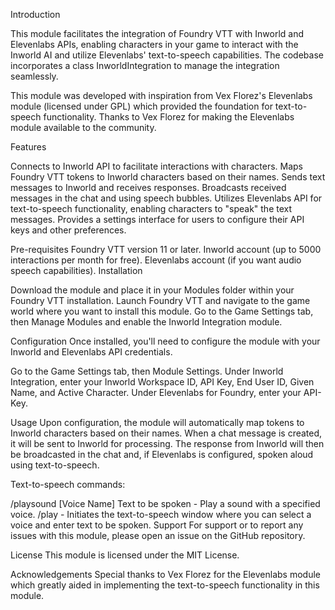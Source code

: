 Introduction

This module facilitates the integration of Foundry VTT with Inworld and Elevenlabs APIs, enabling characters in your game to interact with the Inworld AI and utilize Elevenlabs' text-to-speech capabilities. The codebase incorporates a class InworldIntegration to manage the integration seamlessly.

This module was developed with inspiration from Vex Florez's Elevenlabs module (licensed under GPL) which provided the foundation for text-to-speech functionality. Thanks to Vex Florez for making the Elevenlabs module available to the community.

Features

Connects to Inworld API to facilitate interactions with characters.
Maps Foundry VTT tokens to Inworld characters based on their names.
Sends text messages to Inworld and receives responses.
Broadcasts received messages in the chat and using speech bubbles.
Utilizes Elevenlabs API for text-to-speech functionality, enabling characters to "speak" the text messages.
Provides a settings interface for users to configure their API keys and other preferences.

Pre-requisites
Foundry VTT version 11 or later.
Inworld account (up to 5000 interactions per month for free).
Elevenlabs account (if you want audio speech capabilities).
Installation

Download the module and place it in your Modules folder within your Foundry VTT installation.
Launch Foundry VTT and navigate to the game world where you want to install this module.
Go to the Game Settings tab, then Manage Modules and enable the Inworld Integration module.

Configuration
Once installed, you'll need to configure the module with your Inworld and Elevenlabs API credentials.

Go to the Game Settings tab, then Module Settings.
Under Inworld Integration, enter your Inworld Workspace ID, API Key, End User ID, Given Name, and Active Character.
Under Elevenlabs for Foundry, enter your API-Key.

Usage
Upon configuration, the module will automatically map tokens to Inworld characters based on their names. When a chat message is created, it will be sent to Inworld for processing. The response from Inworld will then be broadcasted in the chat and, if Elevenlabs is configured, spoken aloud using text-to-speech.

Text-to-speech commands:

/playsound [Voice Name] Text to be spoken - Play a sound with a specified voice.
/play - Initiates the text-to-speech window where you can select a voice and enter text to be spoken.
Support
For support or to report any issues with this module, please open an issue on the GitHub repository.

License
This module is licensed under the MIT License.

Acknowledgements
Special thanks to Vex Florez for the Elevenlabs module which greatly aided in implementing the text-to-speech functionality in this module.
